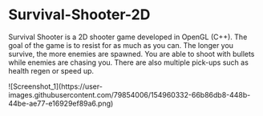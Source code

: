 # Survival-Shooter-2D
Survival Shooter is a 2D shooter game developed in OpenGL (C++). The goal of the game is to resist for as much as you can.
The longer you survive, the more enemies are spawned. You are able to shoot with bullets while enemies are chasing you.
There are also multiple pick-ups such as health regen or speed up.
</p></p>
![Screenshot_1](https://user-images.githubusercontent.com/79854006/154960332-66b86db8-448b-44be-ae77-e16929ef89a6.png)
